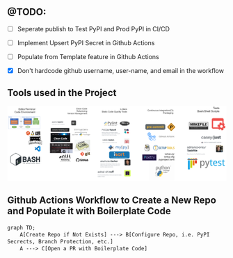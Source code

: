## @TODO:
- [ ] Seperate publish to Test PyPI and Prod PyPI in CI/CD
- [ ] Implement Upsert PyPI Secret in Github Actions
- [ ] Populate from Template feature in Github Actions
- [x] Don't hardcode github username, user-name, and email in the workflow


## Tools used in the Project

<img src='assets/all-tools-images-1x.png' title='All Tools Used in the Project'>


## Github Actions Workflow to Create a New Repo and Populate it with Boilerplate Code

```mermaid
graph TD;
    A[Create Repo if Not Exists] ---> B[Configure Repo, i.e. PyPI Secrects, Branch Protection, etc.]
    A ---> C[Open a PR with Boilerplate Code]
```
